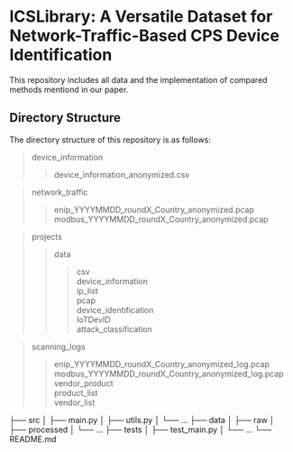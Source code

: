 # ICSLibrary: A Versatile Dataset for Network-Traffic-Based CPS Device Identification

This repository includes all data and the implementation of compared methods mentiond in our paper.

## Directory Structure
The directory structure of this repository is as follows:
>device_information  
>>device_information_anonymized.csv

>network_traffic  
>>enip_YYYYMMDD_roundX_Country_anonymized.pcap  
>>modbus_YYYYMMDD_roundX_Country_anonymized.pcap

>projects  
>>data  
>>>csv  
>>>device_information  
>>>ip_list  
>>>pcap  
>>device_identification  
>>>IoTDevID  
>>>attack_classification

>scanning_logs  
>>enip_YYYYMMDD_roundX_Country_anonymized_log.pcap  
>>modbus_YYYYMMDD_roundX_Country_anonymized_log.pcap  
>vendor_product  
>>product_list  
>>vendor_list  

├── src
│   ├── main.py
│   ├── utils.py
│   └── ...
├── data
│   ├── raw
│   ├── processed
│   └── ...
├── tests
│   ├── test_main.py
│   └── ...
└── README.md

